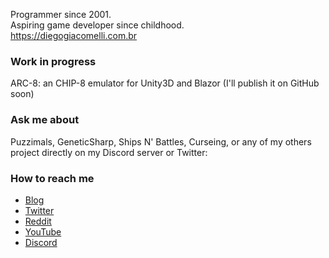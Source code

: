 Programmer since 2001.<br>
Aspiring game developer since childhood.<br>
https://diegogiacomelli.com.br

### Work in progress<br>
ARC-8: an CHIP-8 emulator for Unity3D and Blazor (I'll publish it on GitHub soon)

### Ask me about<br>
Puzzimals, GeneticSharp, Ships N' Battles, Curseing, or any of my others project directly on my Discord server or Twitter:

### How to reach me
* [Blog](https://diegogiacomelli.com.br)
* [Twitter](https://twitter.com/ogiacomelli)
* [Reddit](https://www.reddit.com/user/ogiacomelli)
* [YouTube](https://youtube.com/user/dmgiacomelli)
* [Discord](https://discord.com/channels/748716444715319358/748716446296571906)
